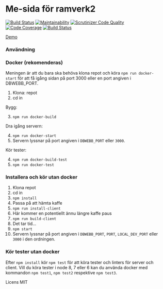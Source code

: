 # Me-sida för ramverk2

[![Build Status](https://travis-ci.org/litemerafrukt/ramverk2.svg?branch=master)](https://travis-ci.org/litemerafrukt/ramverk2)
[![Maintainability](https://api.codeclimate.com/v1/badges/01d16a17f25957ec7f4e/maintainability)](https://codeclimate.com/github/litemerafrukt/ramverk2/maintainability)
[![Scrutinizer Code Quality](https://scrutinizer-ci.com/g/litemerafrukt/ramverk2/badges/quality-score.png?b=master)](https://scrutinizer-ci.com/g/litemerafrukt/ramverk2/?branch=master)
[![Code Coverage](https://scrutinizer-ci.com/g/litemerafrukt/ramverk2/badges/coverage.png?b=master)](https://scrutinizer-ci.com/g/litemerafrukt/ramverk2/?branch=master)
[![Build Status](https://scrutinizer-ci.com/g/litemerafrukt/ramverk2/badges/build.png?b=master)](https://scrutinizer-ci.com/g/litemerafrukt/ramverk2/build-status/master)

[Demo](https://whispering-falls-30453.herokuapp.com/)

### Användning

### Docker (rekomenderas)

Meningen är att du bara ska behöva klona repot och köra `npm run docker-start`
för att få igång sidan på port 3000 eller en port angiven i DBWEBB_PORT.

1. Klona: repot
2. cd in

Bygg:

3. `npm run docker-build`

Dra igång servern:

4. `npm run docker-start`
5. Servern lyssnar på port angiven i `DBWEBB_PORT` eller `3000`.

Kör tester:

4. `npm rum docker-build-test`
5. `npm run docker-test`

### Installera och kör utan docker

1. Klona repot
2. cd in
3. `npm install`
4. Passa på att hämta kaffe
5. `npm run install-client`
6. Här kommer en potentiellt ännu längre kaffe paus
7. `npm run build-client`
8. Det tar tid...
9. `npm start`
10. Servern lyssnar på port angiven i `DBWEBB_PORT`, `PORT`, `LOCAL_DEV_PORT`
    eller `3000` i den ordningen.

### Kör tester utan docker

Efter `npm install` kör `npm test` för att köra tester och linters för server
och client. Vill du köra tester i node 8, 7 eller 6 kan du använda docker med
kommandon `npm test1`, `npm test2` respektive `npm test3`.

Licens MIT
